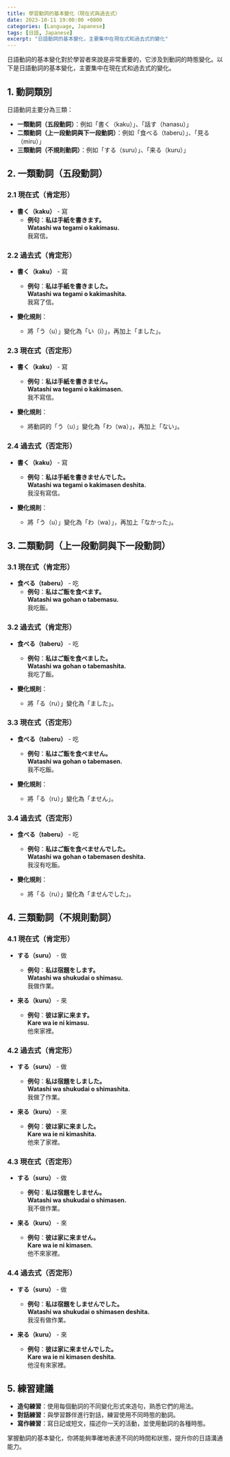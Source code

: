 ```yaml
---
title: 學習動詞的基本變化（現在式與過去式）
date: 2023-10-11 19:00:00 +0800
categories: [Language, Japanese]
tags: [日語, Japanese] 
excerpt: "日語動詞的基本變化，主要集中在現在式和過去式的變化"
---
```


日語動詞的基本變化對於學習者來說是非常重要的，它涉及到動詞的時態變化。以下是日語動詞的基本變化，主要集中在現在式和過去式的變化。

## **1. 動詞類別**

日語動詞主要分為三類：
- **一類動詞（五段動詞）**：例如「書く（kaku）」、「話す（hanasu）」
- **二類動詞（上一段動詞與下一段動詞）**：例如「食べる（taberu）」、「見る（miru）」
- **三類動詞（不規則動詞）**：例如「する（suru）」、「来る（kuru）」

## **2. 一類動詞（五段動詞）**

### **2.1 現在式（肯定形）**

- **書く（kaku）** - 寫
  - **例句**：**私は手紙を書きます。**  
    **Watashi wa tegami o kakimasu.**  
    我寫信。

### **2.2 過去式（肯定形）**

- **書く（kaku）** - 寫
  - **例句**：**私は手紙を書きました。**  
    **Watashi wa tegami o kakimashita.**  
    我寫了信。

- **變化規則**：
  - 將「う（u）」變化為「い（i）」，再加上「ました」。

### **2.3 現在式（否定形）**

- **書く（kaku）** - 寫
  - **例句**：**私は手紙を書きません。**  
    **Watashi wa tegami o kakimasen.**  
    我不寫信。

- **變化規則**：
  - 將動詞的「う（u）」變化為「わ（wa）」，再加上「ない」。

### **2.4 過去式（否定形）**

- **書く（kaku）** - 寫
  - **例句**：**私は手紙を書きませんでした。**  
    **Watashi wa tegami o kakimasen deshita.**  
    我沒有寫信。

- **變化規則**：
  - 將「う（u）」變化為「わ（wa）」，再加上「なかった」。

## **3. 二類動詞（上一段動詞與下一段動詞）**

### **3.1 現在式（肯定形）**

- **食べる（taberu）** - 吃
  - **例句**：**私はご飯を食べます。**  
    **Watashi wa gohan o tabemasu.**  
    我吃飯。

### **3.2 過去式（肯定形）**

- **食べる（taberu）** - 吃
  - **例句**：**私はご飯を食べました。**  
    **Watashi wa gohan o tabemashita.**  
    我吃了飯。

- **變化規則**：
  - 將「る（ru）」變化為「ました」。

### **3.3 現在式（否定形）**

- **食べる（taberu）** - 吃
  - **例句**：**私はご飯を食べません。**  
    **Watashi wa gohan o tabemasen.**  
    我不吃飯。

- **變化規則**：
  - 將「る（ru）」變化為「ません」。

### **3.4 過去式（否定形）**

- **食べる（taberu）** - 吃
  - **例句**：**私はご飯を食べませんでした。**  
    **Watashi wa gohan o tabemasen deshita.**  
    我沒有吃飯。

- **變化規則**：
  - 將「る（ru）」變化為「ませんでした」。

## **4. 三類動詞（不規則動詞）**

### **4.1 現在式（肯定形）**

- **する（suru）** - 做
  - **例句**：**私は宿題をします。**  
    **Watashi wa shukudai o shimasu.**  
    我做作業。

- **来る（kuru）** - 來
  - **例句**：**彼は家に来ます。**  
    **Kare wa ie ni kimasu.**  
    他來家裡。

### **4.2 過去式（肯定形）**

- **する（suru）** - 做
  - **例句**：**私は宿題をしました。**  
    **Watashi wa shukudai o shimashita.**  
    我做了作業。

- **来る（kuru）** - 來
  - **例句**：**彼は家に来ました。**  
    **Kare wa ie ni kimashita.**  
    他來了家裡。

### **4.3 現在式（否定形）**

- **する（suru）** - 做
  - **例句**：**私は宿題をしません。**  
    **Watashi wa shukudai o shimasen.**  
    我不做作業。

- **来る（kuru）** - 來
  - **例句**：**彼は家に来ません。**  
    **Kare wa ie ni kimasen.**  
    他不來家裡。

### **4.4 過去式（否定形）**

- **する（suru）** - 做
  - **例句**：**私は宿題をしませんでした。**  
    **Watashi wa shukudai o shimasen deshita.**  
    我沒有做作業。

- **来る（kuru）** - 來
  - **例句**：**彼は家に来ませんでした。**  
    **Kare wa ie ni kimasen deshita.**  
    他沒有來家裡。

## **5. 練習建議**
- **造句練習**：使用每個動詞的不同變化形式來造句，熟悉它們的用法。
- **對話練習**：與學習夥伴進行對話，練習使用不同時態的動詞。
- **寫作練習**：寫日記或短文，描述你一天的活動，並使用動詞的各種時態。

掌握動詞的基本變化，你將能夠準確地表達不同的時間和狀態，提升你的日語溝通能力。
